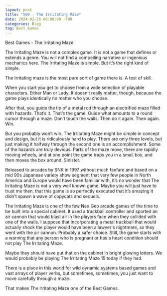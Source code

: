 ```yaml
---
layout: post
title: "590 - The Irritating Maze"
date: 2024-02-26 00:00:00 -700
categories: Blog
tag: Best_Games
---
```


Best Games - The Irritating Maze

The Irritating Maze is not a complex game. It is not a game that defines or extends a genre. You will not find a compelling narrative or ingenious mechanics here. The Irritating Maze is simple. But it’s the right kind of simple.

The Irritating maze is the most pure sort of game there is. A test of skill.

When you start you get to choose from a wide selection of playable characters. Either Man or Lady. It doesn’t really matter, though, because the game plays identically no matter who you choose.

After that, you guide the tip of a metal rod through an electrified maze filled with hazards. That’s it. That’s the game. Guide what amounts to a round cursor through a maze. Don’t touch the walls. Then do it again. Then again. Win.

But you probably won’t win. The Irritating Maze might be simple in concept and design, but it is ridiculously hard to play. There are only three levels, but just making it halfway through the second one is an accomplishment. Some of the hazards are truly devious. Parts of the maze move, there are rapidly moving wheels, and at one point the game traps you in a small box, and then moves the box around. Sinister.

Released to arcades by SNK in 1997 without much fanfare and based on a mid 90s Japanese variety show segment that very few people in North America and Europe would have been familiar with, it’s no wonder that The Irritating Maze is not a very well known game. Maybe you will just have to trust me then, that this game is so perfectly executed that it’s amazing it didn’t spawn a wave of copycats and sequels.

The Irritating Maze is one of the few Neo Geo arcade games of the time to be built into a special cabinet. It used a trackball controller and sported an air cannon that would blast air in the players face when they collided with one of the walls. I suppose that incorporating a metal trackball that would actually shock the player would have been a lawyer's nightmare, so they went with the air cannon. Probably a safer choice. Still, the game starts with a warning that any person who is pregnant or has a heart condition should not play The Irritating Maze.

Maybe they should have put that on the cabinet in bright glowing letters. We would probably be playing The Irritating Maze 15 today if they had.

There is a place in this world for wild dynamic systems based games and vast arrays of player verbs, but sometimes, sometimes, you just want to move carefully through a maze.

That makes The Irritating Maze one of the Best Games.

​

